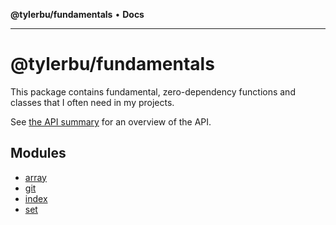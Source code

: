 **@tylerbu/fundamentals** • **Docs**

***

# @tylerbu/fundamentals

This package contains fundamental, zero-dependency functions and classes that I often need in my projects. 

See [the API summary](https://github.com/tylerbutler/tools-monorepo/blob/main/packages/fundamentals/docs/README.md) for
an overview of the API.

## Modules

- [array](array.md)
- [git](git.md)
- [index](index.md)
- [set](set.md)
